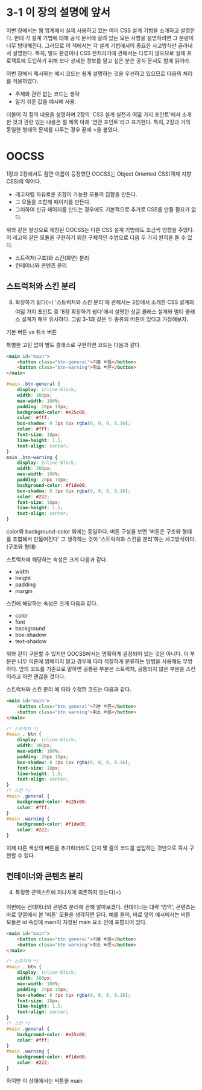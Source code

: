 # 3-1 이 장의 설명에 앞서

이번 장에서는 웹 업계에서 실제 사용하고 있는 여러 CSS 설계 기법을 소개하고 설명한다. 한데 각 설계 기법에 대해 공식 문서에 실려 있는 모든 사항을 설명하려면 그 분량이 너무 방대해진다. 그러므로 이 책에서는 각 설계 기법에서의 중요한 사고방식만 골라내서 설명한다. 특히, 빌드 환경이나 CSS 전처리기에 관해서는 다루지 않으므로 실제 프로젝트에 도입하기 위해 보다 상세한 정보를 알고 싶은 분은 공식 문서도 함께 읽어라.

이번 장에서 제시하는 예시 코드는 쉽게 설명하는 것을 우선하고 있으므로 다음의 처리를 적용하였다.

-   주제와 관련 없는 코드는 생략
-   알기 쉬운 값을 예시에 사용.

더불어 각 절의 내용을 설명하며 2장의 'CSS 설계 실전과 여덟 가지 포인트'에서 소개한 것과 관련 있는 내용은 절 제목 아래 '연관 포인트'라고 표기한다. 특히, 2장과 거의 동일한 형태의 문제를 다루는 경우 끝에 ⭐️을 붙였다.

# OOCSS

1장과 2장에서도 잠깐 이름이 등장했던 OOCSS는 Object Oriented CSS(객체 지향 CSS)의 약어다.

-   레고처럼 자유로운 조합이 가능한 모듈의 집합을 만든다.
-   그 모듈을 조합해 페이지를 만든다.
-   그리하여 신규 페이지를 만드는 경우에도 기본적으로 추가로 CSS를 만들 필요가 없다.

위와 같은 발상으로 제창된 OOCSS는 다른 CSS 설계 기법에도 조금씩 영향을 주었다. 이 레고와 같은 모듈을 구현하기 위한 구체적인 수법으로 다음 두 가지 원칙을 들 수 있다.

-   스트럭처(구조)와 스킨(화면) 분리
-   컨테이너와 콘텐츠 분리

## 스트럭처와 스킨 분리

8. 확장하기 쉽다(⭐️)
   '스트럭처와 스킨 분리'에 관해서는 2장에서 소개한 CSS 설계의 여덟 가지 포인트 중 '8장 확장하기 쉽다'에서 설명한 싱글 클래스 설계와 멀티 클래스 설계가 매우 유사하다. 그림 3-1과 같은 두 종류의 버튼이 있다고 가정해보자.

기본 버튼 vs 취소 버튼

특별한 고민 없이 별도 클래스로 구현하면 코드는 다음과 같다.

```html
<main id="main">
    <button class="btn-general">기본 버튼</button>
    <button class="btn-warning">취소 버튼</button>
</main>
```

```css
#main .btn-general {
    display: inline-block;
    width: 300px;
    max-width: 100%;
    padding: 20px 10px;
    background-color: #e25c00;
    color: #fff;
    box-shadow: 0 3px 6px rgba(0, 0, 0, 0.16);
    color: #fff;
    font-size: 18px;
    line-height: 1.5;
    text-align: center;
}
main .btn-warning {
    display: inline-block;
    width: 300px;
    max-width: 100%;
    padding: 20px 10px;
    background-color: #f1de00;
    box-shadow: 0 3px 6px rgba(0, 0, 0, 0.16);
    color: #222;
    font-size: 18px;
    line-height: 1.5;
    text-align: center;
}
```

color와 background-color 외에는 동일하다. 버튼 구성을 보면 '버튼은 구조와 형태를 조합해서 만들어진다' 고 생각하는 것이 '스트럭처와 스킨을 분리'하는 사고방식이다.(구조와 형태)

스트럭처에 해당하는 속성은 크게 다음과 같다.

-   width
-   height
-   padding
-   margin

스킨에 해당하는 속성은 크게 다음과 같다.

-   color
-   font
-   background
-   box-shadow
-   text-shadow

위와 같이 구분할 수 있지만 OOCSS에서는 명확하게 결정되어 있는 것은 아니다. 이 부분은 너무 이론에 얽매이지 말고 경우에 따라 적절하게 분류하는 방법을 사용해도 무방하다. 앞의 코드를 기준으로 말하면 공통된 부분은 스트럭처, 공통되지 않은 부분을 스킨이라고 하면 괜찮을 것이다.

스트럭처와 스킨 분리 에 따라 수정한 코드는 다음과 같다.

```html
<main id="main">
    <button class="btn general">기본 버튼</button>
    <button class="btn warning">취소 버튼</button>
</main>
```

```css
/* 스트럭처 */
#main . btn {
    display: inline-block;
    width: 300px;
    max-width: 100%;
    padding: 20px 10px;
    box-shadow: 0 3px 6px rgba(0, 0, 0, 0.16);
    font-size: 18px;
    line-height: 1.5;
    text-align: center;
}
/* 스킨 */
#main .general {
    background-color: #e25c00;
    color: #fff;
}
#main .warning {
    background-color: #f1de00;
    color: #222;
}
```

이제 다른 색상의 버튼을 추가하더라도 단지 몇 줄의 코드를 삽입하는 것만으로 즉시 구현할 수 있다.

## 컨테이너와 콘텐츠 분리

4. 특정한 콘텍스트에 지나치게 의존하지 않는다(⭐️)

이번에는 컨테이너와 콘텐츠 분리에 관해 알아보겠다. 컨테이너는 대략 '영역', 콘텐츠는 바로 앞절에서 본 '버튼' 모듈을 생각하면 된다. 예를 들어, 바로 앞의 예시에서는 버튼 모듈은 id 속성에 main이 지정된 main 요소 안에 포함되어 있다.

```html
<main id="main">
    <button class="btn general">기본 버튼</button>
    <button class="btn warning">취소 버튼</button>
</main>
```

```css
/* 스트럭처 */
#main . btn {
    display: inline-block;
    width: 300px;
    max-width: 100%;
    padding: 20px 10px;
    box-shadow: 0 3px 6px rgba(0, 0, 0, 0.16);
    font-size: 18px;
    line-height: 1.5;
    text-align: center;
}
/* 스킨 */
#main .general {
    background-color: #e25c00;
    color: #fff;
}
#main .warning {
    background-color: #f1de00;
    color: #222;
}
```

하지만 이 상태에서는 버튼을 main
